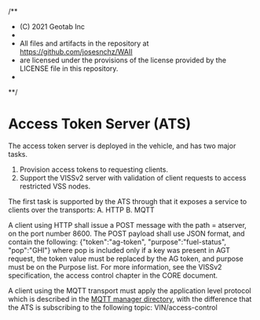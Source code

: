 /**
* (C) 2021 Geotab Inc
*
* All files and artifacts in the repository at https://github.com/josesnchz/WAII
* are licensed under the provisions of the license provided by the LICENSE file in this repository.
*
**/

# Access Token Server (ATS)

The access token server is deployed in the vehicle, and has two major tasks.

1. Provision access tokens to requesting clients.
2. Support the VISSv2 server with validation of client requests to access restricted VSS nodes.

The first task is supported by the ATS through that it exposes a service to clients over the transports:
A. HTTP
B. MQTT

A client using HTTP shall issue a POST message with the path = atserver, on the port number 8600.
The POST payload shall use JSON format, and contain the following:
{"token":"ag-token", "purpose":"fuel-status", "pop":"GHI"}
where pop is included only if a key was present in AGT request, the token value must be replaced by the AG token, and purpose must be on the Purpose list. For more information, see the VISSv2 specification, the access control chapter in the CORE document.

A client using the MQTT transport must apply the application level protocol which is described in the <a href="https://github.com/MEAE-GOT/WAII/tree/master/server/mqtt_mgr">MQTT manager directory</a>, with the difference that the ATS is subscribing to the following topic:
VIN/access-control


